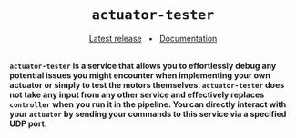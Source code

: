 

<h1 align="center"><code>actuator-tester</code></h1>
<div align="center">
  <a href="https://github.com/VU-ASE/actuator-tester/releases/latest">Latest release</a>
  <span>&nbsp;&nbsp;•&nbsp;&nbsp;</span>
  <a href="https://ase.vu.nl/docs/category/actuator-tester">Documentation</a>
  <br />
</div>
<br/>

**`actuator-tester` is a service that allows you to effortlessly debug any potential issues you might encounter when implementing your own actuator or simply to test the motors themselves. `actuator-tester` does not take any input from any other service and effectively replaces `controller` when you run it in the pipeline. You can directly interact with your `actuator` by sending your commands to this service via a specified UDP port.**
